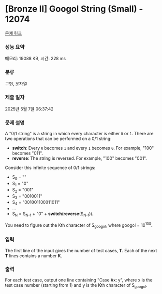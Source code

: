 # [Bronze II] Googol String (Small) - 12074 

[문제 링크](https://www.acmicpc.net/problem/12074) 

### 성능 요약

메모리: 19088 KB, 시간: 228 ms

### 분류

구현, 문자열

### 제출 일자

2025년 5월 7일 06:37:42

### 문제 설명

<p>A "0/1 string" is a string in which every character is either <code>0</code> or <code>1</code>. There are two operations that can be performed on a 0/1 string:</p>

<ul>
	<li><b>switch</b>: Every <code>0</code> becomes <code>1</code> and every <code>1</code> becomes <code>0</code>. For example, "100" becomes "011".</li>
	<li><b>reverse</b>: The string is reversed. For example, "100" becomes "001".</li>
</ul>

<p>Consider this infinite sequence of 0/1 strings:</p>

<ul>
	<li>S<sub>0</sub> = ""</li>
	<li>S<sub>1</sub> = "0"</li>
	<li>S<sub>2</sub> = "001"</li>
	<li>S<sub>3</sub> = "0010011"</li>
	<li>S<sub>4</sub> = "001001100011011"</li>
	<li>...</li>
	<li>S<sub>N</sub> = S<sub>N-1</sub> + "0" + <b>switch</b>(<b>reverse</b>(S<sub>N-1</sub>)).</li>
</ul>

<p>You need to figure out the Kth character of S<sub>googol</sub>, where googol = 10<sup>100</sup>.</p>

### 입력 

 <p>The first line of the input gives the number of test cases, <b>T</b>. Each of the next <b>T</b> lines contains a number <b>K</b>.</p>

### 출력 

 <p>For each test case, output one line containing "Case #x: y", where x is the test case number (starting from 1) and y is the <b>K</b>th character of S<sub>googol</sub>.</p>

